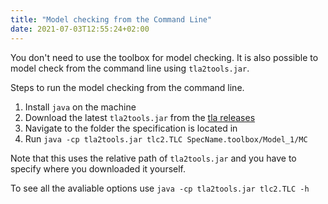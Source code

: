 ```yaml
---
title: "Model checking from the Command Line"
date: 2021-07-03T12:55:24+02:00
---
```


You don't need to use the toolbox for model checking.
It is also possible to model check from the command line using `tla2tools.jar`.

Steps to run the model checking from the command line.
 1. Install `java` on the machine
 2. Download the latest `tla2tools.jar` from the [tla releases](https://github.com/tlaplus/tlaplus/releases/latest)
 3. Navigate to the folder the specification is located in
 4. Run `java -cp tla2tools.jar tlc2.TLC SpecName.toolbox/Model_1/MC`

Note that this uses the relative path of `tla2tools.jar` and you have to specify where you downloaded it yourself.

To see all the avaliable options use
`java -cp tla2tools.jar tlc2.TLC -h` 
